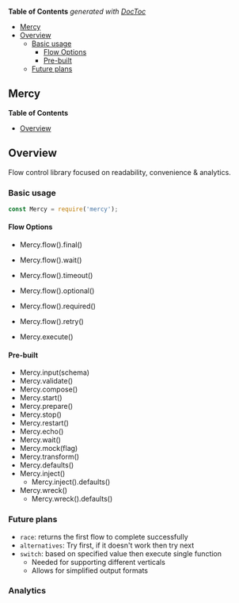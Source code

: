 <!-- START doctoc generated TOC please keep comment here to allow auto update -->
<!-- DON'T EDIT THIS SECTION, INSTEAD RE-RUN doctoc TO UPDATE -->
**Table of Contents**  *generated with [DocToc](https://github.com/thlorenz/doctoc)*

- [Mercy](#mercy)
- [Overview](#overview)
  - [Basic usage](#basic-usage)
    - [Flow Options](#flow-options)
    - [Pre-built](#pre-built)
  - [Future plans](#future-plans)

<!-- END doctoc generated TOC please keep comment here to allow auto update -->

## Mercy

**Table of Contents**

- [Overview](#overview)

## Overview

Flow control library focused on readability, convenience & analytics.

### Basic usage

```javascript
const Mercy = require('mercy');

```

#### Flow Options

- Mercy.flow().final()
- Mercy.flow().wait()
- Mercy.flow().timeout()
- Mercy.flow().optional()
- Mercy.flow().required()
- Mercy.flow().retry()

- Mercy.execute()

#### Pre-built

- Mercy.input(schema)
- Mercy.validate()
- Mercy.compose()
- Mercy.start()
- Mercy.prepare()
- Mercy.stop()
- Mercy.restart()
- Mercy.echo()
- Mercy.wait()
- Mercy.mock(flag)
- Mercy.transform()
- Mercy.defaults()
- Mercy.inject()
    - Mercy.inject().defaults()
- Mercy.wreck()
    - Mercy.wreck().defaults()


### Future plans

- `race`: returns the first flow to complete successfully
- `alternatives`: Try first, if it doesn't work then try next
- `switch`: based on specified value then execute single function
    - Needed for supporting different verticals
    - Allows for simplified output formats


### Analytics
